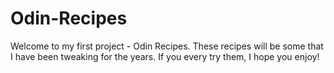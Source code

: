 # Odin-Recipes

Welcome to my first project - Odin Recipes. These recipes will be some that I have been tweaking for the years. If you every try them, I hope you enjoy!